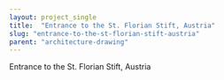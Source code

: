 ```yaml
---
layout: project_single
title:  "Entrance to the St. Florian Stift, Austria"
slug: "entrance-to-the-st-florian-stift-austria"
parent: "architecture-drawing"
---
```

Entrance to the St. Florian Stift, Austria